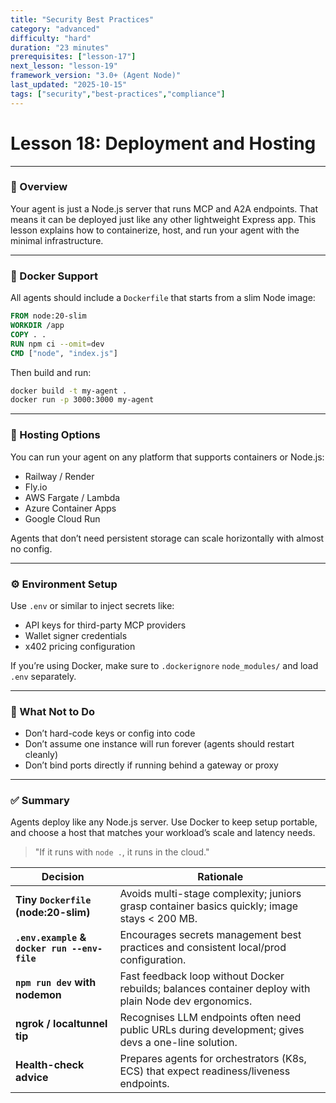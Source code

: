 ```yaml
---
title: "Security Best Practices"
category: "advanced"
difficulty: "hard"
duration: "23 minutes"
prerequisites: ["lesson-17"]
next_lesson: "lesson-19"
framework_version: "3.0+ (Agent Node)"
last_updated: "2025-10-15"
tags: ["security","best-practices","compliance"]
---
```


# **Lesson 18: Deployment and Hosting**

---

### 🚀 Overview

Your agent is just a Node.js server that runs MCP and A2A endpoints. That means it can be deployed just like any other lightweight Express app. This lesson explains how to containerize, host, and run your agent with the minimal infrastructure.

---

### 💪 Docker Support

All agents should include a `Dockerfile` that starts from a slim Node image:

```Dockerfile
FROM node:20-slim
WORKDIR /app
COPY . .
RUN npm ci --omit=dev
CMD ["node", "index.js"]
```

Then build and run:

```sh
docker build -t my-agent .
docker run -p 3000:3000 my-agent
```

---

### 🚗 Hosting Options

You can run your agent on any platform that supports containers or Node.js:

- Railway / Render
- Fly.io
- AWS Fargate / Lambda
- Azure Container Apps
- Google Cloud Run

Agents that don’t need persistent storage can scale horizontally with almost no config.

---

### ⚙️ Environment Setup

Use `.env` or similar to inject secrets like:

- API keys for third-party MCP providers
- Wallet signer credentials
- x402 pricing configuration

If you’re using Docker, make sure to `.dockerignore` `node_modules/` and load `.env` separately.

---

### 🚫 What Not to Do

- Don’t hard-code keys or config into code
- Don’t assume one instance will run forever (agents should restart cleanly)
- Don’t bind ports directly if running behind a gateway or proxy

---

### ✅ Summary

Agents deploy like any Node.js server. Use Docker to keep setup portable, and choose a host that matches your workload’s scale and latency needs.

> "If it runs with `node .`, it runs in the cloud."

| Decision                                     | Rationale                                                                                             |
| -------------------------------------------- | ----------------------------------------------------------------------------------------------------- |
| **Tiny `Dockerfile` (node:20-slim)**         | Avoids multi-stage complexity; juniors grasp container basics quickly; image stays < 200 MB.          |
| **`.env.example` & `docker run --env-file`** | Encourages secrets management best practices and consistent local/prod configuration.                 |
| **`npm run dev` with nodemon**               | Fast feedback loop without Docker rebuilds; balances container deploy with plain Node dev ergonomics. |
| **ngrok / localtunnel tip**                  | Recognises LLM endpoints often need public URLs during development; gives devs a one-line solution.   |
| **Health-check advice**                      | Prepares agents for orchestrators (K8s, ECS) that expect readiness/liveness endpoints.                |
